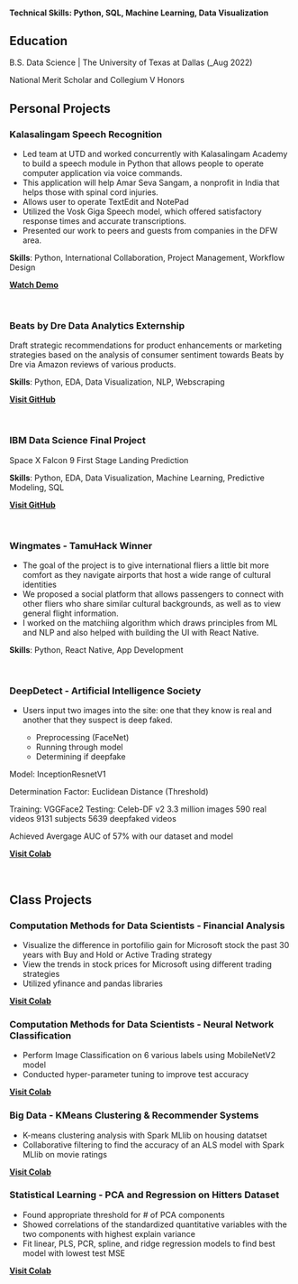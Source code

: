 
#### Technical Skills: Python, SQL, Machine Learning, Data Visualization

## Education		        		
B.S. Data Science | The University of Texas at Dallas (_Aug 2022)

National Merit Scholar and Collegium V Honors
<br>
## Personal Projects


### Kalasalingam Speech Recognition

- Led team at UTD and worked concurrently with Kalasalingam Academy to build a speech module in Python that allows people to operate computer application via voice commands.
- This application will help Amar Seva Sangam, a nonprofit in India that helps those with spinal cord injuries.
- Allows user to operate TextEdit and NotePad
- Utilized the Vosk Giga Speech model, which offered satisfactory response times and accurate transcriptions.
- Presented our work to peers and guests from companies in the DFW area.

**Skills**: Python, International Collaboration, Project Management, Workflow Design

[**Watch Demo**](https://www.youtube.com/watch?v=vant6FqamCY)



<br>


### Beats by Dre Data Analytics Externship

Draft strategic recommendations for product enhancements or marketing strategies based on the analysis of consumer sentiment towards Beats by Dre via Amazon reviews of various products.

**Skills**: Python, EDA, Data Visualization, NLP, Webscraping

[**Visit GitHub**](https://github.com/nealshiyekar/Beats-by-Dre-externship.git)

<br>

### IBM Data Science Final Project

Space X Falcon 9 First Stage Landing Prediction

**Skills**: Python, EDA, Data Visualization, Machine Learning, Predictive Modeling, SQL

[**Visit GitHub**](https://github.com/nealshiyekar/IBM-Data-Science-Capstone.git)

<br>

### Wingmates - TamuHack Winner

- The goal of the project is to give international fliers a little bit more comfort as they navigate airports that host a wide range of cultural identities
- We proposed a social platform that allows passengers to connect with other fliers who share similar cultural backgrounds, as well as to view general flight information.
- I worked on the matchiing algorithm which draws principles from ML and NLP and also helped with building the UI with React Native.

**Skills**: Python, React Native, App Development

<br>


### DeepDetect - Artificial Intelligence Society

- Users input two images into the site: one that they know is real and another that they suspect is deep faked.

    - Preprocessing (FaceNet)
    - Running through model
    - Determining if deepfake

Model:  InceptionResnetV1

Determination Factor: Euclidean Distance (Threshold)

Training: VGGFace2      Testing: Celeb-DF v2
3.3 million images      590 real videos
9131 subjects           5639 deepfaked videos

Achieved Avergage AUC of 57% with our dataset and model

[**Visit Colab**](https://colab.research.google.com/drive/14DZLr7wQxeFaEqGyLJKrukg3fW52419I?usp=sharing)

<br>

## Class Projects

### Computation Methods for Data Scientists - Financial Analysis

- Visualize the difference in portofilio gain for Microsoft stock the past 30 years with Buy and Hold or Active Trading strategy
- View the trends in stock prices for Microsoft using different trading strategies
- Utilized yfinance and pandas libraries
  
[**Visit Colab**](https://colab.research.google.com/drive/1FZC4aMcyg2YW0_ei7_lyfgVlj3TpPeKv?usp=sharing)
<br>


### Computation Methods for Data Scientists - Neural Network Classification

-   Perform Image Classification on 6 various labels using MobileNetV2 model
-   Conducted hyper-parameter tuning to improve test accuracy

[**Visit Colab**](https://colab.research.google.com/drive/14ZI6y11B2KHNddd26R33Z_ewQIsyWoNt?usp=sharing)
<br>
### Big Data - KMeans Clustering & Recommender Systems

- K-means clustering analysis with Spark MLlib on housing datatset
- Collaborative filtering to find the accuracy of an ALS model with
Spark MLlib on movie ratings

[**Visit Colab**](https://colab.research.google.com/drive/1P5yUPWnJTTwiPoOapF_qyf4ORWKfJjqQ?usp=sharing)
<br>
### Statistical Learning - PCA and Regression on Hitters Dataset

- Found appropriate threshold for # of PCA components
- Showed correlations of the standardized quantitative variables with the two components with highest explain variance
- Fit linear, PLS, PCR, spline, and ridge regression models to find best model with lowest test MSE

[**Visit Colab**](https://colab.research.google.com/drive/1P5yUPWnJTTwiPoOapF_qyf4ORWKfJjqQ?usp=sharing)


